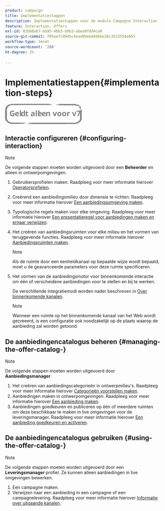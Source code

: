 ```yaml
---
product: campaign
title: Implementatiestappen
description: Implementatiestappen voor de module Campagne Interaction
feature: Interaction, Offers
exl-id: 82b88ab7-6a95-4bb3-b8b3-abea0fdd4ca0
source-git-commit: f05eefc9945c4ead89eb448b6e28c3523559e055
workflow-type: tm+mt
source-wordcount: '288'
ht-degree: 2%

---
```


# Implementatiestappen{#implementation-steps}

![](../../assets/v7-only.svg)

## Interactie configureren {#configuring-interaction}

>[!NOTE]
>
>De volgende stappen moeten worden uitgevoerd door een **Beheerder** en alleen in ontwerpomgevingen.

1. Gebruikersprofielen maken. Raadpleeg voor meer informatie hierover [Operatorprofielen](../../interaction/using/operator-profiles.md).
1. Creërend een aanbiedingsmilieu door dimensie te richten. Raadpleeg voor meer informatie hierover [Een aanbiedingsomgeving maken](../../interaction/using/live-design-environments.md#creating-an-offer-environment).
1. Typologische regels maken voor elke omgeving. Raadpleeg voor meer informatie hierover [Een presentatieregel voor aanbiedingen maken en ernaar verwijzen](../../interaction/using/managing-offer-presentation.md#creating-and-referencing-an-offer-presentation-rule).
1. Het creëren van aanbiedingsruimten voor elke milieu en het vormen van teruggevende functies. Raadpleeg voor meer informatie hierover [Aanbiedingsruimten maken](../../interaction/using/creating-offer-spaces.md).

   >[!NOTE]
   >
   >Als de ruimte door een eenheidkanaal op bepaalde wijze wordt bepaald, moet u de geavanceerde parameters voor deze ruimte specificeren.

1. Het vormen van de aanbiedingsmotor voor binnenkomende interactie om één of verscheidene aanbiedingen voor te stellen en bij te werken.

   De verschillende integratiemodi worden nader beschreven in [Over binnenkomende kanalen](../../interaction/using/about-inbound-channels.md).

   >[!NOTE]
   >
   >Wanneer een ruimte op het binnenkomende kanaal van het Web wordt gecreeerd, is een configuratie ook noodzakelijk op de plaats waarop de aanbieding zal worden getoond.

## De aanbiedingencatalogus beheren {#managing-the-offer-catalog-}

>[!NOTE]
>
>De volgende stappen moeten worden uitgevoerd door **Aanbiedingsmanager**.

1. Het creëren van aanbiedingscategorieën in ontwerpmilieu&#39;s. Raadpleeg voor meer informatie hierover [Categorieën voorstellen maken](../../interaction/using/creating-offer-categories.md).
1. Aanbiedingen maken in ontwerpomgevingen. Raadpleeg voor meer informatie hierover [Een aanbieding maken](../../interaction/using/creating-an-offer.md).
1. Aanbiedingen goedkeuren en publiceren op één of meerdere ruimten om deze beschikbaar te maken in live omgevingen voor de leveringsmanager. Raadpleeg voor meer informatie hierover [Een aanbieding goedkeuren en activeren](../../interaction/using/approving-and-activating-an-offer.md).

## De aanbiedingencatalogus gebruiken {#using-the-offer-catalog-}

>[!NOTE]
>
>De volgende stappen moeten worden uitgevoerd door een **Leveringsmanager** profiel. Ze kunnen alleen aanbiedingen in live omgevingen bewerken.

1. Een campagne maken.
1. Verwijzen naar een aanbieding in een campagne of een campagnelevering. Raadpleeg voor meer informatie hierover [Informatie over uitgaande kanalen](../../interaction/using/about-outbound-channels.md).
